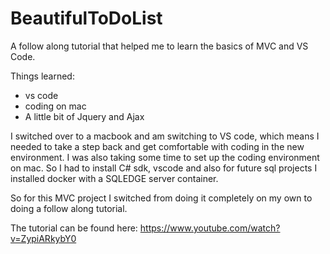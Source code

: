 # BeautifulToDoList

A follow along tutorial that helped me to learn the basics of MVC and VS Code. 


Things learned:

- vs code
- coding on mac
- A little bit of Jquery and Ajax

I switched over to a macbook and am switching to VS code, which means I needed to take a step back and get comfortable with coding in the new environment.
I was also taking some time to set up the coding environment on mac. So I had to install C# sdk, vscode and also for future sql projects I installed docker with a SQLEDGE server container.

So for this MVC project I switched from doing it completely on my own to doing a follow along tutorial. 

The tutorial can be found here: https://www.youtube.com/watch?v=ZypiARkybY0

